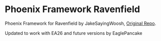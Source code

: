 # Phoenix Framework Ravenfield
Phoenix Framework for Ravenfield by JakeSayingWoosh, [Original Repo](https://github.com/Jake-NSW/Phoenix-Framework).

Updated to work with EA26 and future versions by EaglePancake
